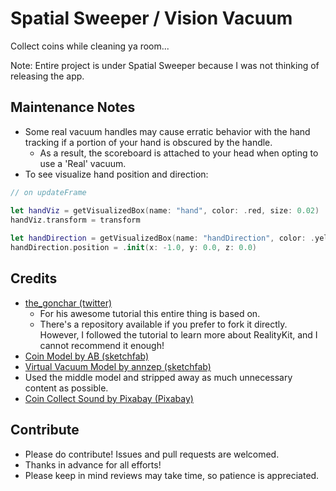 # Spatial Sweeper / Vision Vacuum
Collect coins while cleaning ya room...

Note: Entire project is under Spatial Sweeper because I was not thinking of releasing the app.

## Maintenance Notes
- Some real vacuum handles may cause erratic behavior with the hand tracking if a portion of your hand is obscured by the handle.
    - As a result, the scoreboard is attached to your head when opting to use a 'Real' vacuum.
- To see visualize hand position and direction:
```swift
// on updateFrame

let handViz = getVisualizedBox(name: "hand", color: .red, size: 0.02)
handViz.transform = transform
            
let handDirection = getVisualizedBox(name: "handDirection", color: .yellow, size: 0.02, parent: handViz)
handDirection.position = .init(x: -1.0, y: 0.0, z: 0.0)
``` 

## Credits
- [the_gonchar (twitter)](https://twitter.com/the_gonchar)
    - For his awesome tutorial this entire thing is based on.
    - There's a repository available if you prefer to fork it directly. However, I followed the tutorial to learn more about RealityKit, and I cannot recommend it enough!
- [Coin Model by AB (sketchfab)](https://sketchfab.com/3d-models/mario-coin-fdfa74ede6c34d90afca650a51bda6de)
- [Virtual Vacuum Model by annzep (sketchfab)](https://sketchfab.com/3d-models/vacuum-cleaner-c7fe3bb62ddc42d0afec14551a821242)
- Used the middle model and stripped away as much unnecessary content as possible.
- [Coin Collect Sound by Pixabay (Pixabay)](https://pixabay.com/sound-effects/collectcoin-6075/)

## Contribute
- Please do contribute! Issues and pull requests are welcomed.
- Thanks in advance for all efforts!
- Please keep in mind reviews may take time, so patience is appreciated.
